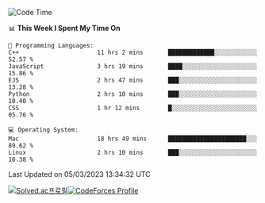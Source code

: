 
<!--START_SECTION:waka-->
![Code Time](http://img.shields.io/badge/Code%20Time-2%2C600%20hrs%2055%20mins-blue)

📊 **This Week I Spent My Time On** 

```text
💬 Programming Languages: 
C++                      11 hrs 2 mins       █████████████░░░░░░░░░░░░   52.57 % 
JavaScript               3 hrs 19 mins       ████░░░░░░░░░░░░░░░░░░░░░   15.86 % 
EJS                      2 hrs 47 mins       ███░░░░░░░░░░░░░░░░░░░░░░   13.28 % 
Python                   2 hrs 10 mins       ███░░░░░░░░░░░░░░░░░░░░░░   10.40 % 
CSS                      1 hr 12 mins        █░░░░░░░░░░░░░░░░░░░░░░░░   05.76 % 

💻 Operating System: 
Mac                      18 hrs 49 mins      ██████████████████████░░░   89.62 % 
Linux                    2 hrs 10 mins       ███░░░░░░░░░░░░░░░░░░░░░░   10.38 % 
```


 Last Updated on 05/03/2023 13:34:32 UTC
<!--END_SECTION:waka-->
[![Solved.ac프로필](http://mazassumnida.wtf/api/generate_badge?boj=hckim96)](https://solved.ac/hckim96)[![CodeForces Profile](https://cf.leed.at?id=hckim96)](https://codeforces.com/profile/hckim96)
